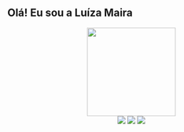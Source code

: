 ## Olá! Eu sou a Luíza Maira
<div align="center">
  <a href="https://github.com/luizamairas">
  <img height="180em" src="https://github-readme-stats.vercel.app/api?username=luizamairas&show_icons=true&theme=dracula&include_all_commits=true&count_private=true"/>
</div>
<div align="center"> 
  <a href="https://instagram.com/luizamairas" target="_blank"><img src="https://img.shields.io/badge/-Instagram-%23E4405F?style=for-the-badge&logo=instagram&logoColor=white" target="_blank"></a>
  <a href = "mailto:luizamairasilva@gmail.com"><img src="https://img.shields.io/badge/-Gmail-%23333?style=for-the-badge&logo=gmail&logoColor=white" target="_blank"></a>
  <a href="https://www.linkedin.com/in/luizamairas" target="_blank"><img src="https://img.shields.io/badge/-LinkedIn-%230077B5?style=for-the-badge&logo=linkedin&logoColor=white" target="_blank"></a> 
 
</div>
